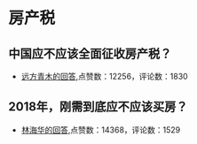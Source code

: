 #  房产税 
## 中国应不应该全面征收房产税？
- [远方青木的回答](https://www.zhihu.com/question/23658458/answer/-2105878889),点赞数：12256，评论数：1830
## 2018年，刚需到底应不应该买房？
- [林海华的回答](https://www.zhihu.com/question/264882947/answer/289570061),点赞数：14368，评论数：1529
